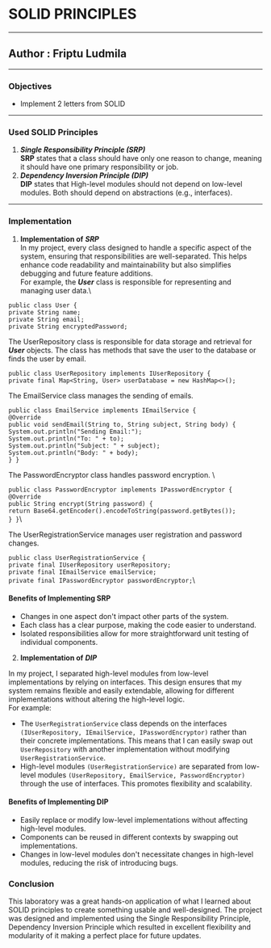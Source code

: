 # SOLID PRINCIPLES
***
## Author : Friptu Ludmila
***
### Objectives
+ Implement 2 letters from SOLID
***

### Used SOLID Principles
1. ___Single Responsibility Principle (SRP)___\
 __SRP__ states that a class should have only one reason to change, meaning it should have one primary responsibility or job.
2. ___Dependency Inversion Principle (DIP)___\
__DIP__ states that High-level modules should not depend on low-level modules. Both should depend on abstractions (e.g., interfaces).
***
### Implementation
1. __Implementation of__ ___SRP___\
In my project, every class designed to handle a specific aspect of the system, ensuring that responsibilities are well-separated. This helps enhance code readability and maintainability but also simplifies debugging and future feature additions.\
For example, the ___User___ class is responsible for representing and managing user data.\

  `public class User {`\
   `private String name;`\
   `private String email;`\
   `private String encryptedPassword;`

The UserRepository class is responsible for data storage and retrieval for ___User___ objects. The class has methods that save the user to the database or finds the user by email. 

`public class UserRepository implements IUserRepository {`\
`private final Map<String, User> userDatabase = new HashMap<>();`

The EmailService class manages the sending of emails. 

`public class EmailService implements IEmailService {`\
`@Override`\
`public void sendEmail(String to, String subject, String body) {`\
`System.out.println("Sending Email:");`\
`System.out.println("To: " + to);`\
`System.out.println("Subject: " + subject);`\
`System.out.println("Body: " + body);`\
`}
}`

The PasswordEncryptor class handles password encryption. \

`public class PasswordEncryptor implements IPasswordEncryptor {`\
`@Override`\
`public String encrypt(String password) {`\
`return Base64.getEncoder().encodeToString(password.getBytes());`\
`}
}`\

The UserRegistrationService manages user registration and password changes. 

`public class UserRegistrationService {`\
`private final IUserRepository userRepository;`\
`private final IEmailService emailService;`\
`private final IPasswordEncryptor passwordEncryptor;`\

#### Benefits of Implementing SRP 
+ Changes in one aspect don't impact other parts of the system.
+ Each class has a clear purpose, making the code easier to understand.
+ Isolated responsibilities allow for more straightforward unit testing of individual components.


2. __Implementation of__ ___DIP___

In my project, I separated high-level modules from low-level implementations by relying on interfaces. This design ensures that my system remains flexible and easily extendable, allowing for different implementations without altering the high-level logic.\
For example: 
+ The `UserRegistrationService` class depends on the interfaces `(IUserRepository, IEmailService, IPasswordEncryptor)` rather than their concrete implementations. This means that I can easily swap out `UserRepository` with another implementation without modifying `UserRegistrationService`.
+ High-level modules `(UserRegistrationService)` are separated from low-level modules `(UserRepository, EmailService, PasswordEncryptor)` through the use of interfaces. This promotes flexibility and scalability.


#### Benefits of Implementing DIP
+ Easily replace or modify low-level implementations without affecting high-level modules.
+ Components can be reused in different contexts by swapping out implementations.
+ Changes in low-level modules don't necessitate changes in high-level modules, reducing the risk of introducing bugs.

### Conclusion

This laboratory was a great hands-on application of what I learned about SOLID principles to create something usable and well-designed. The project was designed and implemented using the Single Responsibility Principle, Dependency Inversion Principle which resulted in excellent flexibility and modularity of it making a perfect place for future updates. 